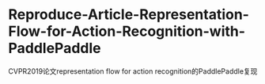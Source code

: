 # Reproduce-Article-Representation-Flow-for-Action-Recognition-with-PaddlePaddle
CVPR2019论文representation flow for action recognition的PaddlePaddle复现
